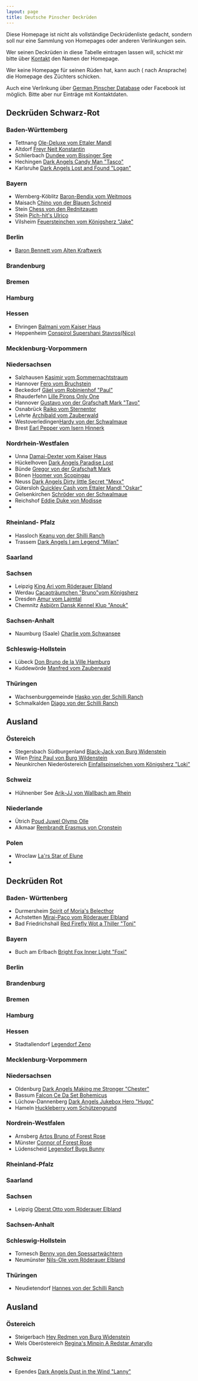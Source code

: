 ```yaml
---
layout: page
title: Deutsche Pinscher Deckrüden
---
```


Diese Homepage ist nicht als vollständige Deckrüdenliste gedacht, sondern soll nur eine Sammlung von Homepages oder anderen Verlinkungen sein.

Wer seinen Deckrüden in diese Tabelle eintragen lassen will, schickt mir bitte über [Kontakt](mailto:deutschepinscherdeckrueden@gmail.com) den Namen der Homepage. 

Wer keine Homepage für seinen Rüden hat, kann auch ( nach Ansprache) die Homepage des Züchters schicken.

Auch eine Verlinkung über [German Pinscher Database](https://pedigreedatabaseonline.com/germanpinscher/de/) oder Facebook ist möglich. Bitte aber nur Einträge mit Kontaktdaten.



## Deckrüden Schwarz-Rot

### Baden-Württemberg
  
- Tettnang    [Ole-Deluxe vom Ettaler Mandl](http://www.ole-deluxe.de/)
- Altdorf     [Freyr Neit Konstantin](http://www.haller-barnabas.de/)
- Schlierbach [Dundee vom Bissinger See](http://www.pinscher-vom-bissinger-see.de/Deckrueden/)
- Hechingen   [Dark Angels Candy Man "Tasco"](https://pedigreedatabaseonline.com/germanpinscher/de/Dark-Angels-Candy-Man/pedigree/8379/i)
- Karlsruhe   [Dark Angels Lost and Found "Logan"](https://dark-angels-lost-and-found.jimdosite.com/)

### Bayern

- Wernberg-Köblitz [Baron-Bendix vom Weitmoos](https://www.baron-bendix.de)
- Maisach          [Chino von der Blauen Schneid](https://chino-von-der-blauen-schneid.jimdosite.com/)
- Stein            [Chess von den Rednitzauen](https://pedigreedatabaseonline.com/germanpinscher/de/Chess-von-den-Rednitzauen/pedigree/5930/i)
- Stein [Pich-hit's Ulrico](https://pedigreedatabaseonline.com/germanpinscher/de/Pinch-hit-s-Ulrico/pedigree/18044/i)
- Vilsheim [Feuersteinchen vom Königsherz "Jake"](https://pedigreedatabaseonline.com/germanpinscher/de/Feuersteinchen-vom-K%C3%B6nigsherz/pedigree/13236/i)

### Berlin

- [Baron Bennett vom Alten Kraftwerk](https://baron-bennett.jimdofree.com/)

### Brandenburg

### Bremen

### Hamburg

### Hessen

- Ehringen [Balmani vom Kaiser Haus](https://www.topdogs.pro/zucht/deckr%C3%BCden/balmani-v-kaiser-haus/)
- Heppenheim [Conspirol Supershani Stavros(Nico)](https://www.deutsche-pinscher.com/deckr%C3%BCden/nico/?fbclid=IwAR39xe-es3vl8kJlIoekhO4gmJhQ-4uAmJL7mIxkSD5tYcYCfFNvZMEM1Ug)

### Mecklenburg-Vorpommern

### Niedersachsen

- Salzhausen [Kasimir vom Sommernachtstraum](https://pinscher-vom-stiepelsberg.de/hunde/kasimir/)
- Hannover [Fero vom Bruchstein](http://www.fero-vom-bruchstein.de/)
- Beckedorf  [Gäel vom Robinienhof "Paul"](http://gaeelvomrobinienhof.de/)
- Rhauderfehn [Lille Pirons Only One](https://pedigreedatabaseonline.com/germanpinscher/de/Lilla-Pir%C3%B6ns-Only-One/pedigree/5405/i)
- Hannover  [Gustavo von der Grafschaft Mark "Tavo"](http://www.pinscher-zwerge.de/14.html)
- Osnabrück [Raiko vom Sternentor](http://www.raiko-vom-sternentor.de/index.html)
- Lehrte   [Archibald vom Zauberwald](https://www.pinschervomzauberwald.de/deckr%C3%BCden/)
- Westoverledingen[Hardy von der Schwalmaue](https://hardy-von-der-schwalmaue.jimdofree.com/)
- Brest [Earl Pepper vom Isern Hinnerk](https://mbannas.wixsite.com/vomisernhinnerk/deckr%C3%BCde)

### Nordrhein-Westfalen

- Unna [Damai-Dexter vom Kaiser Haus](https://damai-dexter-vom-kaiser-h.jimdofree.com/)
- Hückelhoven [Dark Angels Paradise Lost](https://www.facebook.com/DeckruedeDeutscherPinscher)
- Bünde [Gregor von der Grafschaft Mark](https://gregor-vdgm.wixsite.com/gregor-vdgm)
- Bönen [Hoomer von Scopingau](https://deutscher-pinscher-hoomer-von-scopingau.jimdosite.com/)
- Neuss [Dark Angels Dirty little Secret "Mexx"](https://pedigreedatabaseonline.com/germanpinscher/de/Dark-Angels-Dirty-Little-Secret/pedigree/6375/i)
- Gütersloh [Quickley Cash vom Ettaler Mandl "Oskar"](https://www.markuslange.info/)
- Gelsenkirchen [Schröder von der Schwalmaue](https://www.deutsche-pinscher-von-der-schwalmaue.de/schroeder.html)
- Reichshof [Eddie Duke von Modisse](https://pedigreedatabaseonline.com/germanpinscher/de/Eddie-Duke-von-Modisse/pedigree/17801/i)
- 
### Rheinland- Pfalz

- Hassloch [Keanu von der Shilli Ranch](https://keanuvonderschilliranch.jimdofree.com/)
- Trassem [Dark Angels I am Legend "Milan"](https://www.facebook.com/Dark-Angels-I-am-Legend-Deckr%C3%BCde-Deutscher-Pinscher-106280327555849)

### Saarland

### Sachsen

- Leipzig [King Ari vom Röderauer Elbland](https://www.deutscher-pinscher-king-ari.de/oberst-otto/)
- Werdau [Cacaoträumchen "Bruno"vom Königsherz](https://deutscher-pinscher-koenigsherz.jimdofree.com/)
- Dresden [Amur vom Lajmtal](http://deutscherpinscher-dresden.de/)
- Chemnitz [Asbjörn Dansk Kennel Klup "Anouk"](https://www.facebook.com/AsbjoernDP/)

### Sachsen-Anhalt

- Naumburg (Saale) [Charlie vom Schwansee](https://charlievomschwansee.jimdofree.com/)

### Schleswig-Hollstein

- Lübeck [Don Bruno de la Ville Hamburg](http://www.pinscher-hamburg.de/zuchtrüden/don-bruno/)
- Kuddewörde [Manfred vom Zauberwald](https://www.pinschervomzauberwald.de/deckr%C3%BCden/)

### Thüringen

- Wachsenburggemeinde [Hasko von der Schilli Ranch](https://pedigreedatabaseonline.com/germanpinscher/de/Hasko-von-der-Schilli-Ranch/pedigree/15237/i)
- Schmalkalden [Djago von der Schilli Ranch](https://pedigreedatabaseonline.com/germanpinscher/de/Djago-von-der-Schilli-Ranch/pedigree/9563/i)

## Ausland

### Östereich

- Stegersbach Südburgenland [Black-Jack von Burg Widenstein](https://peterschils.jimdofree.com/)
-  Wien [Prinz Paul von Burg Wildenstein](https://pinscher-burgwildenstein.jimdofree.com/)
-  Neunkirchen Niederöstereich [Einfallspinselchen vom Königsherz "Loki"](https://www.schnauzer-pinscherklub.at/essential_grid/einfallspinselchen-vom-koenigsherz/)

### Schweiz

- Hühnenber See [Arik-JJ von Wallbach am Rhein](https://deutscherpinscherjj.jimdosite.com/)


### Niederlande

- Ütrich [Poud Juwel Olymp Olle](https://pedigreedatabaseonline.com/germanpinscher/de/Proud-Jewel-Olymp-Olle/pedigree/8618/i)
- Alkmaar [Rembrandt Erasmus von Cronstein](https://pedigreedatabaseonline.com/germanpinscher/de/Rembrandt-Erasmus-von-Cronestein/pedigree/3728/i)

### Polen

- Wroclaw [La'rs Star of Elune](http://deutscher-pinscher.pl)
- 








## Deckrüden Rot

### Baden- Württenberg
- Durmersheim [Spirit of Moria's Belecthor](https://www.baeretriewers-pinscher.de/unsere-hunde/spirit-of-moria-s-belecthor/)
- Achstetten [Mirai-Paco vom Röderauer Elbland](https://deutscherpinscher.wixsite.com/zuchtruede)
- Bad Friedrichshall [Red Firefly Wot a Thiller "Toni"](https://www.deutsche-pinscher.com/deckr%C3%BCden/toni/)


### Bayern
- Buch am Erlbach [Bright Fox Inner Light "Foxi"](https://www.deutsche-pinscher.com/deckr%C3%BCden/foxi/)

### Berlin

### Brandenburg

### Bremen

### Hamburg

### Hessen
- Stadtallendorf [Legendorf Zeno]( http://dobinet.de/Zeno/)

### Mecklenburg-Vorpommern

### Niedersachsen
- Oldenburg [Dark Angels Making me Stronger "Chester"](https://www.dark-angels-making-me-stronger.de)
- Bassum [Falcon Ce Da Set Bohemicus](https://www.falconcedasetbohemicus.de/)
- Lüchow-Dannenberg [Dark Angels Jukebox Hero "Hugo"](https://pedigreedatabaseonline.com/germanpinscher/de/Dark-Angels-Jukebox-Hero/pedigree/11657/i)
- Hameln [Huckleberry vom Schützengrund](https://www.pinscher-schuetzengrund.de/deutscher-pinscher-1/huckleberry/)

### Nordrein-Westfalen
- Arnsberg [Artos Bruno of Forest Rose](https://pedigreedatabaseonline.com/germanpinscher/de/Artos-Bruno-of-Forest-Rose/pedigree/11912/i)
- Münster [Connor of Forest Rose](https://pedigreedatabaseonline.com/germanpinscher/de/Conner-of-Forest-Rose/pedigree/14895/i)
- Lüdenscheid [Legendorf Bugs Bunny](https://legendorf-bugs-bunny.beepworld.de/)

### Rheinland-Pfalz

### Saarland

### Sachsen
- Leipzig [Oberst Otto vom Röderauer Elbland](https://www.deutscher-pinscher-king-ari.de/oberst-otto/)

### Sachsen-Anhalt

### Schleswig-Hollstein
- Tornesch [Benny von den Spessartwächtern](https://bennyvondenspessartwaechtern.jimdofree.com/)
- Neumünster [Nils-Ole vom Röderauer Elbland](http://www.pinscher-vom-suenderbek.de/)

### Thüringen
- Neudietendorf [Hannes von der Schilli Ranch](https://pedigreedatabaseonline.com/germanpinscher/de/Hannes-von-der-Schilli-Ranch/pedigree/9554/i)

## Ausland

### Östereich
- Steigerbach [Hey Redmen von Burg Widenstein](https://peterschils.jimdofree.com/) 
- Wels Oberöstereich [Regina's Minpin A Redstar Amaryllo](https://deutscher-pinscher-deckruede-amaryllo.jimdosite.com/)

### Schweiz
- Ependes [Dark Angels Dust in the Wind "Lanny"](https://www.schnauzer-pinscherclub.ch/deutsche-pinscher-1.html)
